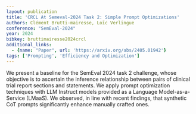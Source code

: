 ```yaml
---
layout: publication
title: 'CRCL At Semeval-2024 Task 2: Simple Prompt Optimizations'
authors: Clément Brutti-mairesse, Loïc Verlingue
conference: "SemEval-2024"
year: 2024
bibkey: bruttimairesse2024crcl
additional_links:
  - {name: "Paper", url: 'https://arxiv.org/abs/2405.01942'}
tags: ['Prompting', 'Efficiency and Optimization']
---
```

We present a baseline for the SemEval 2024 task 2 challenge, whose objective
is to ascertain the inference relationship between pairs of clinical trial
report sections and statements. We apply prompt optimization techniques with
LLM Instruct models provided as a Language Model-as-a-Service (LMaaS). We
observed, in line with recent findings, that synthetic CoT prompts
significantly enhance manually crafted ones.

